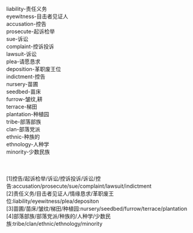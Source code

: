 liability-责任义务<br>
eyewitness-目击者见证人<br>
accusation-控告<br>
prosecute-起诉检举<br>
sue-诉讼<br>
complaint-控诉投诉<br>
lawsuit-诉讼<br>
plea-请愿恳求<br>
deposition-革职废王位<br>
indictment-控告<br>
nursery-苗圃<br>
seedbed-苗床<br>
furrow-皱纹,耕<br>
terrace-梯田<br>
plantation-种植园<br>
tribe-部落部族<br>
clan-部落党派<br>
ethnic-种族的<br>
ethnology-人种学<br>
minority-少数民族<br>
<br>
<br>
<br>
[1]控告/起诉检举/诉讼/控诉投诉/诉讼/控告:accusation/prosecute/sue/complaint/lawsuit/indictment<br>
[2]责任义务/目击者见证人/情缘恳求/革职废王位:liability/eyewitness/plea/depositon<br>
[3]苗圃/苗床/皱纹/梯田/种植园:nursery/seedbed/furrow/terrace/plantation<br>
[4]部落部族/部落党派/种族的/人种学/少数民族:tribe/clan/ethnic/ethnology/minority<br>
<br>
